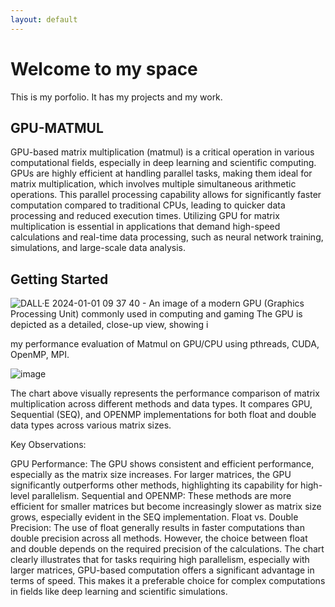 ```yaml
---
layout: default
---
```


# Welcome to my space

This is my porfolio. It has my projects and my work. 

## GPU-MATMUL

GPU-based matrix multiplication (matmul) is a critical operation in various computational fields, especially in deep learning and scientific computing. GPUs are highly efficient at handling parallel tasks, making them ideal for matrix multiplication, which involves multiple simultaneous arithmetic operations. This parallel processing capability allows for significantly faster computation compared to traditional CPUs, leading to quicker data processing and reduced execution times. Utilizing GPU for matrix multiplication is essential in applications that demand high-speed calculations and real-time data processing, such as neural network training, simulations, and large-scale data analysis.

## Getting Started


![DALL·E 2024-01-01 09 37 40 - An image of a modern GPU (Graphics Processing Unit) commonly used in computing and gaming  The GPU is depicted as a detailed, close-up view, showing i](https://github.com/amanrai1234/amanrai1234.github.io/assets/37281887/3913ec95-52c2-49d8-b42e-cbd8c00fb748)


my performance evaluation of Matmul on GPU/CPU using pthreads, CUDA, OpenMP, MPI.

![image](https://github.com/amanrai1234/amanrai1234.github.io/assets/37281887/816bf206-8617-4208-894d-7ad7bc728d7d)

The chart above visually represents the performance comparison of matrix multiplication across different methods and data types. It compares GPU, Sequential (SEQ), and OPENMP implementations for both float and double data types across various matrix sizes.

Key Observations:

GPU Performance: The GPU shows consistent and efficient performance, especially as the matrix size increases. For larger matrices, the GPU significantly outperforms other methods, highlighting its capability for high-level parallelism.
Sequential and OPENMP: These methods are more efficient for smaller matrices but become increasingly slower as matrix size grows, especially evident in the SEQ implementation.
Float vs. Double Precision: The use of float generally results in faster computations than double precision across all methods. However, the choice between float and double depends on the required precision of the calculations.
The chart clearly illustrates that for tasks requiring high parallelism, especially with larger matrices, GPU-based computation offers a significant advantage in terms of speed. This makes it a preferable choice for complex computations in fields like deep learning and scientific simulations.

